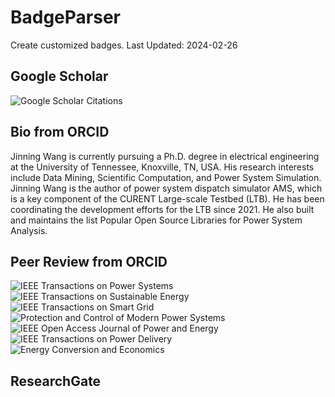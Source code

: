 # BadgeParser
Create customized badges.
Last Updated: 2024-02-26
## Google Scholar
![Google Scholar Citations](https://img.shields.io/badge/Google%20Scholar%20Citations-90-blue.svg?logo=googlescholar&link=https://scholar.google.com/citations?user=Wr7nQZAAAAAJ&hl=en&oi=ao)
## Bio from ORCID
Jinning Wang is currently pursuing a Ph.D. degree in electrical engineering at the University of Tennessee, Knoxville, TN, USA. His research interests include Data Mining, Scientific Computation, and Power System Simulation.
Jinning Wang is the author of power system dispatch simulator AMS, which is a key component of the CURENT Large-scale Testbed (LTB). He has been coordinating the development efforts for the LTB since 2021. He also built and maintains the list Popular Open Source Libraries for Power System Analysis.
## Peer Review from ORCID
![IEEE Transactions on Power Systems](https://img.shields.io/badge/IEEE%20Transactions%20on%20Power%20Systems-3-blue.svg)  ![IEEE Transactions on Sustainable Energy](https://img.shields.io/badge/IEEE%20Transactions%20on%20Sustainable%20Energy-1-blue.svg)  ![IEEE Transactions on Smart Grid](https://img.shields.io/badge/IEEE%20Transactions%20on%20Smart%20Grid-7-blue.svg)  ![Protection and Control of Modern Power Systems](https://img.shields.io/badge/Protection%20and%20Control%20of%20Modern%20Power%20Systems-1-blue.svg)  ![IEEE Open Access Journal of Power and Energy](https://img.shields.io/badge/IEEE%20Open%20Access%20Journal%20of%20Power%20and%20Energy-2-blue.svg)  ![IEEE Transactions on Power Delivery](https://img.shields.io/badge/IEEE%20Transactions%20on%20Power%20Delivery-2-blue.svg)  ![Energy Conversion and Economics](https://img.shields.io/badge/Energy%20Conversion%20and%20Economics-1-blue.svg)  
## ResearchGate
